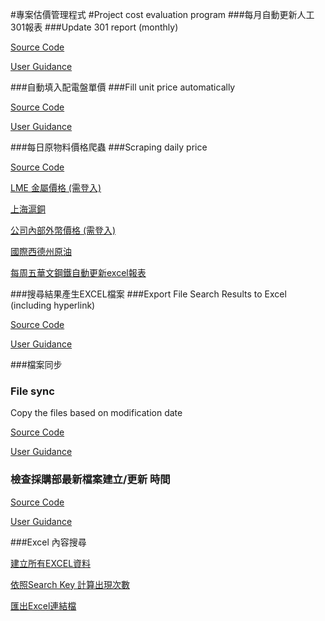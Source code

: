 #專案估價管理程式
#Project cost evaluation program
###每月自動更新人工301報表
###Update 301 report (monthly)

  [Source Code](https://github.com/geek-ragazza/Project_Evaluate_Excel/blob/master/Balance_Sheet_to_301/BSTOU_console.py)

  [User Guidance](https://geek-ragazza.gitbooks.io/python-for-project-evaluate-excel/content/301/index.html)

###自動填入配電盤單價
###Fill unit price automatically

  [Source Code](https://github.com/geek-ragazza/Project_Evaluate_Excel/blob/master/Excel_Merge/Panel_Merge_console.py)
  
  [User Guidance](https://geek-ragazza.gitbooks.io/python-for-project-evaluate-excel/content/Merge_Excel/Intro.html)
  
###每日原物料價格爬蟲
###Scraping daily price

  [Source Code](https://github.com/geek-ragazza/Project_Evaluate_Excel/blob/master/Price_Scrapying/Daily_Update.py)
  
  [LME 金屬價格 (需登入)](https://secure.lme.com/Data/Community/Login.aspx)
  
  [上海滬銅](http://market.cnal.com/changjiang/) 
  
  [公司內部外幣價格 (需登入)](http://www.ctci.com.tw/Acc_Rep/rate/rate.asp)
  
  [國際西德州原油](http://web3.moeaboe.gov.tw/oil102/oil1022010/A00/Oil_Price2.asp)
  
  [每周五華文鋼鐵自動更新excel報表](https://github.com/geek-ragazza/Project_Evaluate_Excel/blob/master/Price_Scrapying/SteelNet_Excel.py)
  
  
###搜尋結果產生EXCEL檔案
###Export File Search Results to Excel (including hyperlink)
  
  [Source Code](https://github.com/geek-ragazza/Project_Evaluate_Excel/blob/master/Search_to_Excel/Search_console.py)
  
  [User Guidance](https://geek-ragazza.gitbooks.io/python-for-project-evaluate-excel/content/Search_History/Search_Histroy_Excel.html)
  
###檔案同步
### File sync

  Copy the files based on modification date
  
  [Source Code](https://github.com/geek-ragazza/Project_Evaluate_Excel/blob/master/File_Sync/file_sync.py) 
  
  [User Guidance](https://geek-ragazza.gitbooks.io/python-for-project-evaluate-excel/content/Data_Sync/index.html)
 
### 檢查採購部最新檔案建立/更新 時間

  [Source Code](https://github.com/geek-ragazza/Project_Evaluate_Excel/blob/master/Procurement_Update_Time/Last_Update.py)
  
  [User Guidance](https://geek-ragazza.gitbooks.io/python-for-project-evaluate-excel/content/Search_History/cai_gou_bu_zui_xin_geng_xin_shi_jian.html)

###Excel 內容搜尋

[建立所有EXCEL資料](https://github.com/geek-ragazza/Project_Evaluate_Excel/blob/master/Search_to_Excel/database_update.py)

[依照Search Key 計算出現次數](https://github.com/geek-ragazza/Project_Evaluate_Excel/blob/master/Search_to_Excel/ExcelCell_Training.py)

[匯出Excel連結檔](https://github.com/geek-ragazza/Project_Evaluate_Excel/blob/master/Search_to_Excel/Export_Cell_Result.py)

